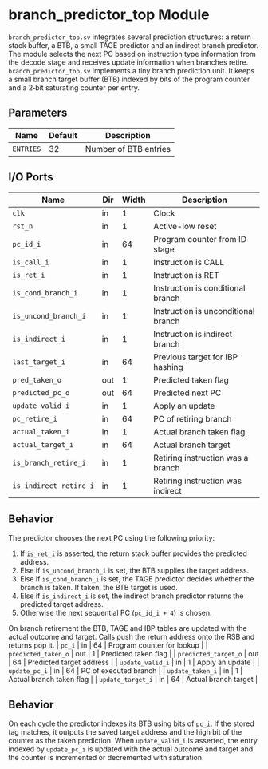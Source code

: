 # branch_predictor_top Module

`branch_predictor_top.sv` integrates several prediction structures: a return
stack buffer, a BTB, a small TAGE predictor and an indirect branch predictor.
The module selects the next PC based on instruction type information from the
decode stage and receives update information when branches retire.
`branch_predictor_top.sv` implements a tiny branch prediction unit. It keeps a
small branch target buffer (BTB) indexed by bits of the program counter and a
2‑bit saturating counter per entry.

## Parameters

| Name | Default | Description |
|------|---------|-------------|
| `ENTRIES` | 32 | Number of BTB entries |

## I/O Ports

| Name | Dir | Width | Description |
|------|-----|-------|-------------|
| `clk` | in | 1 | Clock |
| `rst_n` | in | 1 | Active-low reset |
| `pc_id_i` | in | 64 | Program counter from ID stage |
| `is_call_i` | in | 1 | Instruction is CALL |
| `is_ret_i` | in | 1 | Instruction is RET |
| `is_cond_branch_i` | in | 1 | Instruction is conditional branch |
| `is_uncond_branch_i` | in | 1 | Instruction is unconditional branch |
| `is_indirect_i` | in | 1 | Instruction is indirect branch |
| `last_target_i` | in | 64 | Previous target for IBP hashing |
| `pred_taken_o` | out | 1 | Predicted taken flag |
| `predicted_pc_o` | out | 64 | Predicted next PC |
| `update_valid_i` | in | 1 | Apply an update |
| `pc_retire_i` | in | 64 | PC of retiring branch |
| `actual_taken_i` | in | 1 | Actual branch taken flag |
| `actual_target_i` | in | 64 | Actual branch target |
| `is_branch_retire_i` | in | 1 | Retiring instruction was a branch |
| `is_indirect_retire_i` | in | 1 | Retiring instruction was indirect |

## Behavior

The predictor chooses the next PC using the following priority:

1. If `is_ret_i` is asserted, the return stack buffer provides the predicted
   address.
2. Else if `is_uncond_branch_i` is set, the BTB supplies the target address.
3. Else if `is_cond_branch_i` is set, the TAGE predictor decides whether the
   branch is taken. If taken, the BTB target is used.
4. Else if `is_indirect_i` is set, the indirect branch predictor returns the
   predicted target address.
5. Otherwise the next sequential PC (`pc_id_i + 4`) is chosen.

On branch retirement the BTB, TAGE and IBP tables are updated with the actual
outcome and target. Calls push the return address onto the RSB and returns pop
it.
| `pc_i` | in | 64 | Program counter for lookup |
| `predicted_taken_o` | out | 1 | Predicted taken flag |
| `predicted_target_o` | out | 64 | Predicted target address |
| `update_valid_i` | in | 1 | Apply an update |
| `update_pc_i` | in | 64 | PC of executed branch |
| `update_taken_i` | in | 1 | Actual branch taken flag |
| `update_target_i` | in | 64 | Actual branch target |

## Behavior

On each cycle the predictor indexes its BTB using bits of `pc_i`. If the stored
tag matches, it outputs the saved target address and the high bit of the
counter as the taken prediction. When `update_valid_i` is asserted, the entry
indexed by `update_pc_i` is updated with the actual outcome and target and the
counter is incremented or decremented with saturation.
